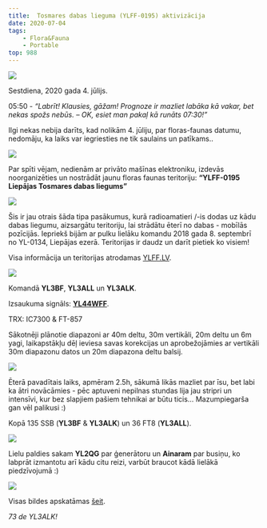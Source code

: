 ```yaml
---
title:  Tosmares dabas lieguma (YLFF-0195) aktivizācija
date: 2020-07-04
tags:
    - Flora&Fauna
    - Portable
top: 988
---
```


![](/posts/13/1.jpg)  

<!-- more -->

Sestdiena, 2020 gada 4. jūlijs.

05:50 - *“Labrīt! Klausies, gāžam! Prognoze ir mazliet labāka kā vakar, bet nekas spožs nebūs.  – OK, esiet man pakaļ kā runāts 07:30!”*

Ilgi nekas nebija darīts, kad nolikām 4. jūliju, par floras-faunas datumu, nedomāju, ka laiks var iegriesties ne tik saulains un patīkams..

![](/posts/13/2.jpg)  

Par spīti vējam, nedienām ar privāto mašīnas elektroniku, izdevās noorganizēties un nostrādāt jaunu floras faunas teritoriju: **“YLFF-0195 Liepājas Tosmares dabas liegums”**

![](/posts/13/3.jpg)  

Šis ir jau otrais šāda tipa pasākumus, kurā radioamatieri /-is dodas uz kādu dabas liegumu, aizsargātu teritoriju, lai strādātu ēterī no dabas - mobīlās pozīcijās. Iepriekš bijām ar pulku lielāku komandu 2018 gada 8. septembrī no YL-0134, Liepājas ezerā. Teritorijas ir daudz un darīt pietiek ko visiem!
  
Visa informācija un teritorijas atrodamas [YLFF.LV](YLFF.LV).
  
![](/posts/13/4.jpg)

Komandā **YL3BF**, **YL3ALL** un **YL3ALK**.

Izsaukuma signāls: **[YL44WFF](https://www.qrz.com/db/YL44WFF)**.

TRX: IC7300 & FT-857

Sākotnēji plānotie diapazoni ar 40m deltu, 30m vertikāli, 20m deltu un 6m yagi, laikapstākļu dēļ ieviesa savas korekcijas un aprobežojāmies ar vertikāli 30m diapazonu datos un 20m diapazona deltu balsij. 

![](/posts/13/5.jpg)

Ēterā pavadītais laiks, apmēram 2.5h, sākumā likās mazliet par īsu, bet labi ka ātri novācāmies - pēc aptuveni nepilnas stundas lija jau stripri un intensīvi, kur bez slapjiem pašiem tehnikai ar būtu ticis… Mazumpiegarša gan vēl palikusi :)

Kopā 135 SSB (**YL3BF** & **YL3ALK**) un 36 FT8 (**YL3ALL**).

![](/posts/13/6.jpg)

Lielu paldies sakam **YL2QG** par ģenerātoru un **Ainaram** par busiņu, ko labprāt izmantotu arī kādu citu reizi, varbūt braucot kādā lielākā piedzīvojumā :) 

![](/posts/13/7.jpg)

Visas bildes apskatāmas [šeit](https://lrg.lv/_foto/2020/yl44wff_0195/index.html).


*73 de YL3ALK!*